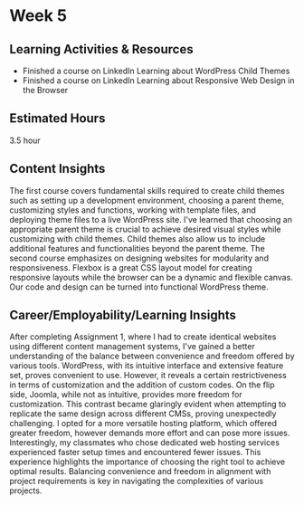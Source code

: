 # Week 5

## Learning Activities & Resources
- Finished a course on LinkedIn Learning about WordPress Child Themes
- Finished a course on LinkedIn Learning about Responsive Web Design in the Browser

## Estimated Hours
3.5 hour

## Content Insights
The first course covers fundamental skills required to create child themes such as setting up a development 
environment, choosing a parent theme, customizing styles and functions, working with template files, and deploying 
theme files to a live WordPress site. I've learned that choosing an appropriate parent theme is crucial to achieve 
desired visual styles while customizing with child themes. Child themes also allow us to include additional features 
and functionalities beyond the parent theme. The second course emphasizes on designing websites for modularity and 
responsiveness. Flexbox is a great CSS layout model for creating responsive layouts while the browser can be a 
dynamic and flexible canvas. Our code and design can be turned into functional WordPress theme. 

## Career/Employability/Learning Insights
After completing Assignment 1, where I had to create identical websites using different content management systems, 
I've gained a better understanding of the balance between convenience and freedom offered by various tools. WordPress, 
with its intuitive interface and extensive feature set, proves convenient to use. However, it reveals a certain 
restrictiveness in terms of customization and the addition of custom codes. On the flip side, Joomla, while not as 
intuitive, provides more freedom for customization. This contrast became glaringly evident when attempting to 
replicate the same design across different CMSs, proving unexpectedly challenging. I opted for a more versatile hosting 
platform, which offered greater freedom, however demands more effort and can pose more issues. Interestingly, my 
classmates who chose dedicated web hosting services experienced faster setup times and encountered fewer issues. This 
experience highlights the importance of choosing the right tool to achieve optimal results. Balancing convenience 
and freedom in alignment with project requirements is key in navigating the complexities of various projects.